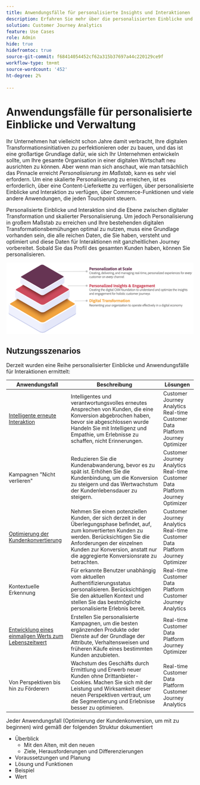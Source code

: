 ```yaml
---
title: Anwendungsfälle für personalisierte Insights und Interaktionen
description: Erfahren Sie mehr über die personalisierten Einblicke und den Anwendungsfall für Interaktionen.
solution: Customer Journey Analytics
feature: Use Cases
role: Admin
hide: true
hidefromtoc: true
source-git-commit: f68414054452cf62a315b37697a44c220129ce9f
workflow-type: tm+mt
source-wordcount: '452'
ht-degree: 2%

---
```



# Anwendungsfälle für personalisierte Einblicke und Verwaltung

Ihr Unternehmen hat vielleicht schon Jahre damit verbracht, Ihre digitalen Transformationsinitiativen zu perfektionieren oder zu bauen, und das ist eine großartige Grundlage dafür, wie sich Ihr Unternehmen entwickeln sollte, um Ihre gesamte Organisation in einer digitalen Wirtschaft neu ausrichten zu können. Aber wenn man sich anschaut, wie man tatsächlich das Pinnacle erreicht *Personalisierung im Maßstab*, kann es sehr viel erfordern. Um eine skalierte Personalisierung zu erreichen, ist es erforderlich, über eine Content-Lieferkette zu verfügen, über personalisierte Einblicke und Interaktion zu verfügen, über Commerce-Funktionen und viele andere Anwendungen, die jeden Touchpoint steuern.

Personalisierte Einblicke und Interaktion sind die Ebene zwischen digitaler Transformation und skalierter Personalisierung. Um jedoch Personalisierung in großem Maßstab zu erreichen und Ihre bestehenden digitalen Transformationsbemühungen optimal zu nutzen, muss eine Grundlage vorhanden sein, die alle reichen Daten, die Sie haben, versteht und optimiert und diese Daten für Interaktionen mit ganzheitlichen Journey vorbereitet. Sobald Sie das Profil des gesamten Kunden haben, können Sie personalisieren.

![PIE](assets/pie.png)

## Nutzungsszenarios

Derzeit wurden eine Reihe personalisierter Einblicke und Anwendungsfälle für Interaktionen ermittelt:

| Anwendungsfall | Beschreibung | Lösungen |
|---|---|---|
| [Intelligente erneute Interaktion](https://experienceleague.adobe.com/en/docs/experience-platform/rtcdp/use-cases/personalization-insights-engagement/intelligent-re-engagement) | Intelligentes und verantwortungsvolles erneutes Ansprechen von Kunden, die eine Konversion abgebrochen haben, bevor sie abgeschlossen wurde Handeln Sie mit Intelligenz und Empathie, um Erlebnisse zu schaffen, nicht Erinnerungen. | Customer Journey Analytics<br/>Real-time Customer Data Platform<br/>Journey Optimizer |
| Kampagnen &quot;Nicht verlieren&quot; | Reduzieren Sie die Kundenabwanderung, bevor es zu spät ist. Erhöhen Sie die Kundenbindung, um die Konversion zu steigern und das Wertwachstum der Kundenlebensdauer zu steigern. | Customer Journey Analytics<br/>Real-time Customer Data Platform<br/>Journey Optimizer |
| [Optimierung der Kundenkonvertierung](customer-conversion-optimization.md) | Nehmen Sie einen potenziellen Kunden, der sich derzeit in der Überlegungsphase befindet, auf, zum konvertierten Kunden zu werden. Berücksichtigen Sie die Anforderungen der einzelnen Kunden zur Konversion, anstatt nur die aggregierte Konversionsrate zu betrachten. | Customer Journey Analytics<br/>Real-time Customer Data Platform<br/>Journey Optimizer |
| Kontextuelle Erkennung | Für erkannte Benutzer unabhängig vom aktuellen Authentifizierungsstatus personalisieren. Berücksichtigen Sie den aktuellen Kontext und stellen Sie das bestmögliche personalisierte Erlebnis bereit. | Real-time Customer Data Platform<br/>Customer Journey Analytics |
| [Entwicklung eines einmaligen Werts zum Lebenszeitwert](https://experienceleague.adobe.com/en/docs/experience-platform/rtcdp/use-cases/personalization-insights-engagement/evolve-one-time-value-to-lifetime-value) | Erstellen Sie personalisierte Kampagnen, um die besten ergänzenden Produkte oder Dienste auf der Grundlage der Attribute, Verhaltensweisen und früheren Käufe eines bestimmten Kunden anzubieten. | Real-time Customer Data Platform<br/>Journey Optimizer |
| Von Perspektiven bis hin zu Förderern | Wachstum des Geschäfts durch Ermittlung und Erwerb neuer Kunden ohne Drittanbieter-Cookies. Machen Sie sich mit der Leistung und Wirksamkeit dieser neuen Perspektiven vertraut, um die Segmentierung und Erlebnisse besser zu optimieren. | Real-time Customer Data Platform<br/>Customer Journey Analytics |

Jeder Anwendungsfall (Optimierung der Kundenkonversion, um mit zu beginnen) wird gemäß der folgenden Struktur dokumentiert

- Überblick
   - Mit den Alten, mit den neuen
   - Ziele, Herausforderungen und Differenzierungen
- Voraussetzungen und Planung
- Lösung und Funktionen
- Beispiel
- Wert

